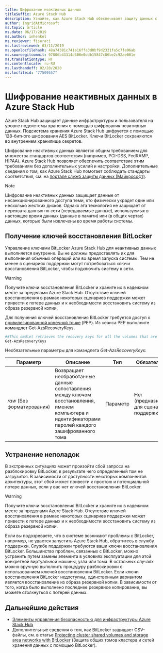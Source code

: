 ```yaml
---
title: Шифрование неактивных данных
titleSuffix: Azure Stack Hub
description: Узнайте, как Azure Stack Hub обеспечивает защиту данных с помощью шифрования неактивных данных.
author: IngridAtMicrosoft
ms.topic: article
ms.date: 06/17/2019
ms.author: inhenkel
ms.reviewer: fiseraci
ms.lastreviewed: 03/11/2019
ms.openlocfilehash: 48a74381c741e16ffa3d0bf9d2331fa5c7fe96ab
ms.sourcegitcommit: 97806b43314d306e0ddb15847c86be2c92ae001e
ms.translationtype: HT
ms.contentlocale: ru-RU
ms.lasthandoff: 02/20/2020
ms.locfileid: "77509557"
---
```

# <a name="data-at-rest-encryption-in-azure-stack-hub"></a>Шифрование неактивных данных в Azure Stack Hub

Azure Stack Hub защищает данные инфраструктуры и пользователя на уровне подсистемы хранения с помощью шифрования неактивных данных. Подсистема хранения Azure Stack Hub шифруется с помощью 128-битного шифрования AES BitLocker. Ключи BitLocker сохраняются во внутреннем хранилище секретов.

Шифрование неактивных данных является общим требованием для множества стандартов соответствия (например, PCI-DSS, FedRAMP, HIPAA). Azure Stack Hub позволяет обеспечить соответствие этим требованиям без дополнительных усилий и настройки. Дополнительные сведения о том, как Azure Stack Hub помогает соблюдать стандарты соответствия, см. на [портале служб защиты данных (Майкрософт)](https://aka.ms/AzureStackCompliance).

> [!NOTE]
> Шифрование неактивных данных защищает данные от несанкционированного доступа теми, кто физически украдет один или несколько жестких дисков. Однако эта технология не защищает от перехвата данных по сети (передаваемые данные), используемых в настоящее время данных (данные в памяти) или (в общих чертах) данных, которые были извлечены во время работы системы.

## <a name="retrieving-bitlocker-recovery-keys"></a>Получение ключей восстановления BitLocker

Управление ключами BitLocker Azure Stack Hub для неактивных данных выполняется внутренне. Вы не должны предоставлять их для выполнения обычных операций или во время запуска системы. Тем не менее в сценариях поддержки могут потребоваться ключи восстановления BitLocker, чтобы подключить систему к сети.  

> [!WARNING]
> Получите ключи восстановления BitLocker и храните их в надежном месте за пределами Azure Stack Hub. Отсутствие ключей восстановления в рамках некоторых сценариев поддержки может привести к потере данных и к необходимости восстановить систему из образа резервной копии.

Для получения ключей восстановления BitLocker требуется доступ к [привилегированной конечной точке](azure-stack-privileged-endpoint.md) (PEP). Из сеанса PEP выполните командлет Get-AzsRecoveryKeys.

```powershell
##This cmdlet retrieves the recovery keys for all the volumes that are encrypted with BitLocker.
Get-AzsRecoveryKeys
```

Необязательные параметры для командлета *Get-AzsRecoveryKeys*:

| Параметр | Описание | Тип | Обязательно |
|---------|---------|---------|---------|
|*raw* (Без форматирования) | Возвращает необработанные данные сопоставления между ключом восстановления, именем компьютера и идентификаторами паролей каждого зашифрованного тома  | Параметр | Нет (предназначен для сценариев поддержки)|

## <a name="troubleshoot-issues"></a>Устранение неполадок

В экстренных ситуациях может произойти сбой запроса на разблокировку BitLocker, в результате чего определенный том не загрузится. В зависимости от доступности некоторых компонентов архитектуры, этот сбой может привести к простою и потенциальной потере данных, если у вас нет ключей восстановления BitLocker.

> [!WARNING]
> Получите ключи восстановления BitLocker и храните их в надежном месте за пределами Azure Stack Hub. Отсутствие ключей восстановления в рамках некоторых сценариев поддержки может привести к потере данных и к необходимости восстановить систему из образа резервной копии.

Если вы подозреваете, что в системе возникают проблемы с BitLocker, например, не удается запустить Azure Stack Hub, обратитесь в службу поддержки. Службе поддержки требуются ваши ключи восстановления BitLocker. Большинство проблем, связанных с BitLocker, можно устранить путем замены элемента в условиях эксплуатации для этой конкретной виртуальной машины, узла или тома. В остальных случаях можно вручную выполнить процедуру разблокировки с использованием ключей восстановления BitLocker. Если ключи восстановления BitLocker недоступны, единственным вариантом является восстановление из образа резервной копии. В зависимости от того, когда было выполнено последнее резервное копирование, вы можете столкнуться с потерей данных.

## <a name="next-steps"></a>Дальнейшие действия

- [Элементы управления безопасностью для инфраструктуры Azure Stack Hub](azure-stack-security-foundations.md)
- Дополнительные сведения о том, как BitLocker защищает CSV-файлы, см. в статье [Protecting cluster shared volumes and storage area networks with BitLocker](https://docs.microsoft.com/windows/security/information-protection/bitlocker/protecting-cluster-shared-volumes-and-storage-area-networks-with-bitlocker) (Защита общих томов кластера и сетей хранения данных с помощью BitLocker).